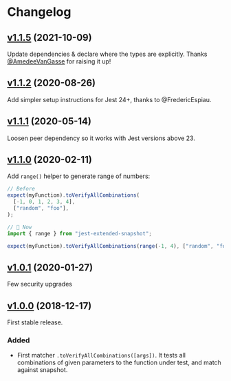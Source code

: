 # Changelog

## [v1.1.5](https://github.com/nicoespeon/jest-extended-snapshot/compare/v1.1.2...v1.1.5) (2021-10-09)

Update dependencies & declare where the types are explicitly. Thanks [@AmedeeVanGasse](https://twitter.com/AmedeeVanGasse) for raising it up!

## [v1.1.2](https://github.com/nicoespeon/jest-extended-snapshot/compare/v1.1.1...v1.1.2) (2020-08-26)

Add simpler setup instructions for Jest 24+, thanks to @FredericEspiau.

## [v1.1.1](https://github.com/nicoespeon/jest-extended-snapshot/compare/v1.1.0...v1.1.1) (2020-05-14)

Loosen peer dependency so it works with Jest versions above 23.

## [v1.1.0](https://github.com/nicoespeon/jest-extended-snapshot/compare/v1.0.1...v1.1.0) (2020-02-11)

Add `range()` helper to generate range of numbers:

```ts
// Before
expect(myFunction).toVerifyAllCombinations(
  [-1, 0, 1, 2, 3, 4],
  ["random", "foo"],
);

// 🚀 Now
import { range } from "jest-extended-snapshot";

expect(myFunction).toVerifyAllCombinations(range(-1, 4), ["random", "foo"]);
```

## [v1.0.1](https://github.com/nicoespeon/jest-extended-snapshot/compare/v1.0.0...v1.0.1) (2020-01-27)

Few security upgrades

## [v1.0.0](https://github.com/nicoespeon/jest-extended-snapshot/compare/c0b1d7c794909c8f7d58f8b2944084918f51f392...v1.0.0) (2018-12-17)

First stable release.

### Added

- First matcher `.toVerifyAllCombinations([args])`. It tests all combinations of given parameters to the function under test, and match against snapshot.
